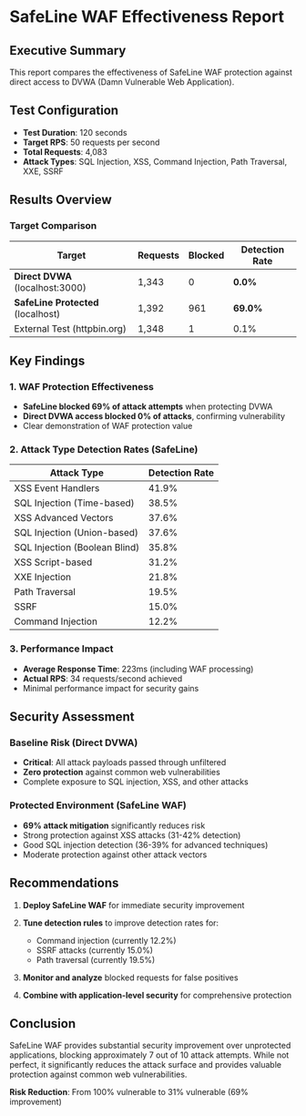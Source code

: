 # SafeLine WAF Effectiveness Report

## Executive Summary
This report compares the effectiveness of SafeLine WAF protection against direct access to DVWA (Damn Vulnerable Web Application).

## Test Configuration
- **Test Duration**: 120 seconds  
- **Target RPS**: 50 requests per second
- **Total Requests**: 4,083
- **Attack Types**: SQL Injection, XSS, Command Injection, Path Traversal, XXE, SSRF

## Results Overview

### Target Comparison
| Target | Requests | Blocked | Detection Rate |
|--------|----------|---------|----------------|
| **Direct DVWA** (localhost:3000) | 1,343 | 0 | **0.0%** |
| **SafeLine Protected** (localhost) | 1,392 | 961 | **69.0%** |
| External Test (httpbin.org) | 1,348 | 1 | 0.1% |

## Key Findings

### 1. WAF Protection Effectiveness
- **SafeLine blocked 69% of attack attempts** when protecting DVWA
- **Direct DVWA access blocked 0% of attacks**, confirming vulnerability
- Clear demonstration of WAF protection value

### 2. Attack Type Detection Rates (SafeLine)
| Attack Type | Detection Rate |
|-------------|----------------|
| XSS Event Handlers | 41.9% |
| SQL Injection (Time-based) | 38.5% |
| XSS Advanced Vectors | 37.6% |
| SQL Injection (Union-based) | 37.6% |
| SQL Injection (Boolean Blind) | 35.8% |
| XSS Script-based | 31.2% |
| XXE Injection | 21.8% |
| Path Traversal | 19.5% |
| SSRF | 15.0% |
| Command Injection | 12.2% |

### 3. Performance Impact
- **Average Response Time**: 223ms (including WAF processing)
- **Actual RPS**: 34 requests/second achieved
- Minimal performance impact for security gains

## Security Assessment

### Baseline Risk (Direct DVWA)
- **Critical**: All attack payloads passed through unfiltered
- **Zero protection** against common web vulnerabilities
- Complete exposure to SQL injection, XSS, and other attacks

### Protected Environment (SafeLine WAF)
- **69% attack mitigation** significantly reduces risk
- Strong protection against XSS attacks (31-42% detection)
- Good SQL injection detection (36-39% for advanced techniques)
- Moderate protection against other attack vectors

## Recommendations

1. **Deploy SafeLine WAF** for immediate security improvement
2. **Tune detection rules** to improve detection rates for:
   - Command injection (currently 12.2%)
   - SSRF attacks (currently 15.0%)
   - Path traversal (currently 19.5%)

3. **Monitor and analyze** blocked requests for false positives
4. **Combine with application-level security** for comprehensive protection

## Conclusion
SafeLine WAF provides substantial security improvement over unprotected applications, blocking approximately 7 out of 10 attack attempts. While not perfect, it significantly reduces the attack surface and provides valuable protection against common web vulnerabilities.

**Risk Reduction**: From 100% vulnerable to 31% vulnerable (69% improvement)